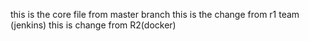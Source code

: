 this is the core file from master branch
this is the change from r1 team (jenkins)
this is change from R2(docker)                               

>
